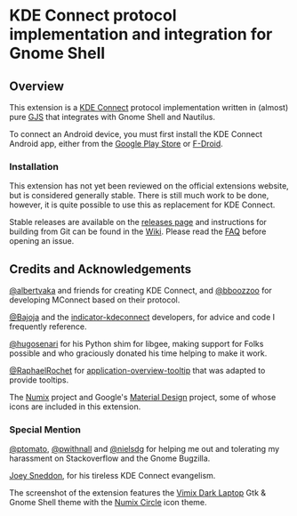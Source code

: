 # KDE Connect protocol implementation and integration for Gnome Shell

## Overview

This extension is a [KDE Connect][kde-connect] protocol implementation written
in (almost) pure [GJS][gjs] that integrates with Gnome Shell and Nautilus.

To connect an Android device, you must first install the KDE Connect Android
app, either from the [Google Play Store][google-play] or [F-Droid][f-droid].


### Installation

This extension has not yet been reviewed on the official extensions website,
but is considered generally stable. There is still much work to be done,
however, it is quite possible to use this as replacement for KDE Connect.

Stable releases are available on the [releases page][releases] and instructions
for building from Git can be found in the [Wiki](wiki/Installation). Please
read the [FAQ](wiki/Frequently-Asked-Questions) before opening an issue.

    
## Credits and Acknowledgements

[@albertvaka][albertvaka] and friends for creating KDE Connect, and
[@bboozzoo][bboozzoo] for developing MConnect based on their protocol.

[@Bajoja][Bajoja] and the [indicator-kdeconnect][kindicator] developers, for
advice and code I frequently reference.

[@hugosenari][hugosenari] for his Python shim for libgee, making support for
Folks possible and who graciously donated his time helping to make it work.

[@RaphaelRochet][RaphaelRochet] for [application-overview-tooltip][tooltips]
that was adapted to provide tooltips.

The [Numix][numix] project and Google's [Material Design][material] project,
some of whose icons are included in this extension.


### Special Mention

[@ptomato][ptomato], [@pwithnall][pwithnall] and [@nielsdg][nielsdg] for
helping me out and tolerating my harassment on Stackoverflow and the Gnome
Bugzilla.

[Joey Sneddon][d0od88], for his tireless KDE Connect evangelism.

The screenshot of the extension features the [Vimix Dark Laptop][vimix] Gtk &
Gnome Shell theme with the [Numix Circle][numix] icon theme.

[screenshot]: https://raw.githubusercontent.com/andyholmes/gnome-shell-extension-mconnect/master/extra/screenshot.png
[kde-connect]: https://community.kde.org/KDEConnect
[gjs]: https://wiki.gnome.org/Projects/Gjs
[google-play]: https://play.google.com/store/apps/details?id=org.kde.kdeconnect_tp
[f-droid]: https://f-droid.org/packages/org.kde.kdeconnect_tp/
[mconnect]: https://github.com/bboozzoo/mconnect
[kindicator]: https://github.com/Bajoja/indicator-kdeconnect
[releases]: https://github.com/andyholmes/gnome-shell-extension-gsconnect/releases
[albertvaka]: https://github.com/albertvaka
[bboozzoo]: https://github.com/bboozzoo
[hugosenari]: https://github.com/hugosenari
[RaphaelRochet]: https://github.com/RaphaelRochet
[tooltips]: https://github.com/RaphaelRochet/applications-overview-tooltip
[Bajoja]: https://github.com/Bajoja
[d0od88]: https://github.com/d0od88
[ptomato]: https://github.com/ptomato
[pwithnall]: https://github.com/pwithnall
[nielsdg]: https://github.com/nielsdg
[vimix]: https://github.com/vinceliuice/vimix-gtk-themes
[numix]: https://numixproject.org/
[material]: https://material.io/



